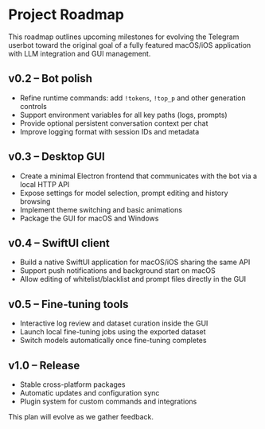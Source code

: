 # Project Roadmap

This roadmap outlines upcoming milestones for evolving the Telegram userbot toward the original goal of a fully featured macOS/iOS application with LLM integration and GUI management.

## v0.2 – Bot polish
- Refine runtime commands: add `!tokens`, `!top_p` and other generation controls
- Support environment variables for all key paths (logs, prompts)
- Provide optional persistent conversation context per chat
- Improve logging format with session IDs and metadata

## v0.3 – Desktop GUI
- Create a minimal Electron frontend that communicates with the bot via a local HTTP API
- Expose settings for model selection, prompt editing and history browsing
- Implement theme switching and basic animations
- Package the GUI for macOS and Windows

## v0.4 – SwiftUI client
- Build a native SwiftUI application for macOS/iOS sharing the same API
- Support push notifications and background start on macOS
- Allow editing of whitelist/blacklist and prompt files directly in the GUI

## v0.5 – Fine-tuning tools
- Interactive log review and dataset curation inside the GUI
- Launch local fine-tuning jobs using the exported dataset
- Switch models automatically once fine-tuning completes

## v1.0 – Release
- Stable cross-platform packages
- Automatic updates and configuration sync
- Plugin system for custom commands and integrations

This plan will evolve as we gather feedback.
